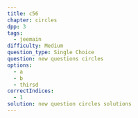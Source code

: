 ```yaml
---
title: c56
chapter: circles
dpp: 3
tags:
  - jeemain
difficulty: Medium
question_type: Single Choice
question: new questions circles
options:
  - a
  - b
  - thirsd
correctIndices:
  - 1
solution: new question circles solutions
---
```

